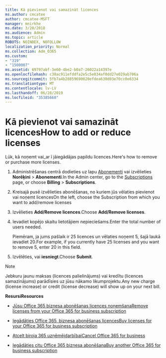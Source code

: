 ```yaml
---
title: Kā pievienot vai samazināt licences
ms.author: cmcatee
author: cmcatee-MSFT
manager: mnirkhe
ms.date: 3/20/2018
ms.audience: Admin
ms.topic: article
ROBOTS: NOINDEX, NOFOLLOW
localization_priority: Normal
ms.collection: Adm_O365
ms.custom:
- "319"
- "1500007"
ms.assetid: 69797abf-3e60-4be2-b0a7-26022a14397e
ms.openlocfilehash: c30ac911efddfa2e5c5e034af0dd27e029ab706a
ms.sourcegitcommit: 5fb7a4b28859690020efdea630d03e70cc0e6334
ms.translationtype: MT
ms.contentlocale: lv-LV
ms.lasthandoff: 06/28/2019
ms.locfileid: "35385660"
---
```

# <a name="how-to-add-or-reduce-licenses"></a><span data-ttu-id="5fac3-102">Kā pievienot vai samazināt licences</span><span class="sxs-lookup"><span data-stu-id="5fac3-102">How to add or reduce licenses</span></span>

<span data-ttu-id="5fac3-103">Lūk, kā noņemt vai_ar ī jāiegādājas papildu licences.</span><span class="sxs-lookup"><span data-stu-id="5fac3-103">Here's how to remove or purchase more licenses.</span></span>
  
1. <span data-ttu-id="5fac3-104">Administrēšanas centrā dodieties uz lapu [Abonementi](https://go.microsoft.com/fwlink/p/?linkid=842054) vai izvēlieties **Norēķini** \> **Abonementi**.</span><span class="sxs-lookup"><span data-stu-id="5fac3-104">In the Admin center, go to the [Subscriptions](https://go.microsoft.com/fwlink/p/?linkid=842054) page, or choose **Billing** \> **Subscriptions**.</span></span>

2. <span data-ttu-id="5fac3-105">Kreisajā pusē izvēlieties abonēšanas, no kuriem jūs vēlaties pievienot vai noņemt licences</span><span class="sxs-lookup"><span data-stu-id="5fac3-105">On the left, choose the Subscription from which you want to add/remove licenses</span></span>

3. <span data-ttu-id="5fac3-106">Izvēlieties **Add/Remove licences**.</span><span class="sxs-lookup"><span data-stu-id="5fac3-106">Choose **Add/Remove licenses**.</span></span>

4. <span data-ttu-id="5fac3-107">Ievadiet kopējo skaitu lietotājiem nepieciešams.</span><span class="sxs-lookup"><span data-stu-id="5fac3-107">Enter the total number of users needed.</span></span>

    <span data-ttu-id="5fac3-108">Piemēram, ja jums pašlaik ir 25 licences un vēlaties noņemt 5, šajā laukā ievadiet 20.</span><span class="sxs-lookup"><span data-stu-id="5fac3-108">For example, if you currently have 25 licenses and you want to remove 5, enter 20 in this field.</span></span>

5. <span data-ttu-id="5fac3-109">Izvēlēties, vai **iesniegt**.</span><span class="sxs-lookup"><span data-stu-id="5fac3-109">Choose **Submit**.</span></span>

> [!NOTE]
> <span data-ttu-id="5fac3-110">Jebkuru jaunu maksas (licences palielinājums) vai kredītu (licences samazinājums) parādīsies uz jūsu nākamo likumprojektu.</span><span class="sxs-lookup"><span data-stu-id="5fac3-110">Any new charge (license increase) or credit (license decrease) will show up on your next bill.</span></span>
  
 <span data-ttu-id="5fac3-111">**Resursi**</span><span class="sxs-lookup"><span data-stu-id="5fac3-111">**Resources**</span></span>
  
- [<span data-ttu-id="5fac3-112">Jūsu Office 365 biznesa abonēšanas licences noņemšana</span><span class="sxs-lookup"><span data-stu-id="5fac3-112">Remove licenses from your Office 365 for business subscription</span></span>](https://support.office.com/article/9c64d127-e2dd-4ecc-81f5-2f87e5a74803)

- [<span data-ttu-id="5fac3-113">Iegādāties Office 365, biznesa abonēšanas licences</span><span class="sxs-lookup"><span data-stu-id="5fac3-113">Buy licenses for your Office 365 for business subscription</span></span>](https://support.office.com/article/36081d8d-b3fa-4948-8c34-e217bba825e1)

- [<span data-ttu-id="5fac3-114">Atcelt biroja 365 uzņēmējdarbībai</span><span class="sxs-lookup"><span data-stu-id="5fac3-114">Cancel Office 365 for business</span></span>](https://support.office.com/article/b1bc0bef-4608-4601-813a-cdd9f746709a)

- [<span data-ttu-id="5fac3-115">Iegādāties citu Office 365 biznesa abonēšana</span><span class="sxs-lookup"><span data-stu-id="5fac3-115">Buy another Office 365 for business subscription</span></span>](https://support.office.com/article/fab3b86c-3359-4042-8692-5d4dc7550b7c)
